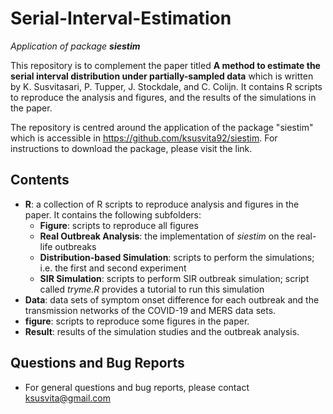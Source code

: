 # Serial-Interval-Estimation
*Application of package **siestim***



This repository is to complement the paper titled **A method to estimate the serial interval distribution under partially-sampled data** which is written by K. Susvitasari, P. Tupper, J. Stockdale, and C. Colijn. It contains R scripts to reproduce the analysis and figures, and the results of the simulations in the paper. 

The repository is centred around the application of the package "siestim" which is accessible in https://github.com/ksusvita92/siestim. For instructions to download the package, please visit the link. 



## Contents

+ **R**: a collection of R scripts to reproduce analysis and figures in the paper. It contains the following subfolders:
  + **Figure**: scripts to reproduce all figures
  + **Real Outbreak Analysis**: the implementation of *siestim* on the real-life outbreaks
  + **Distribution-based Simulation**: scripts to perform the simulations; i.e. the first and second experiment
  + **SIR Simulation**: scripts to perform SIR outbreak simulation; script called *tryme.R* provides a tutorial to run this simulation
+ **Data**: data sets of symptom onset difference for each outbreak and the transmission networks of the COVID-19 and MERS data sets.
+ **figure**: scripts to reproduce some figures in the paper.
+ **Result**: results of the simulation studies and the outbreak analysis.





## Questions and Bug Reports
- For general questions and bug reports, please contact <ksusvita@gmail.com>

